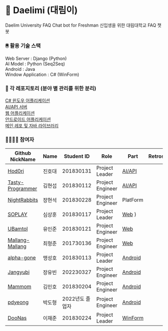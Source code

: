 # 🤖 Daelimi (대림이)
Daelim University FAQ Chat bot for Freshman
신입생을 위한 대림대학교 FAQ 챗봇


### 🖲️ 활용 기술 스택
Web Server : Django (Python)  
AI Model : Python (Seq2Seq)  
Android : Java  
Window Application : C# (WinForm)


### 📂 각 레포지토리 (분야 별 관리를 위한 분리)
[C# 윈도우 어플리케이션](https://github.com/DooNas/Daelimi)  
[AI/API 서버](https://github.com/Hod0ri/Daelimi_API)  
[웹 어플리케이션](https://github.com/SOPLAY/Daelimi)  
[안드로이드 어플리케이션](https://github.com/alpha-gone/Daelimi)  
[메인 레포 및 자바 라이브러리](https://github.com/Hod0ri/Daelimi)  

### 👨‍👨‍👧‍👧 참여자
|Github NickName|Name|Student ID|Role|Part|Retrospect|
|---|---|---|---|---|---|
|[Hod0ri](https://github.com/Hod0ri)|진호대|201830131|Project Leader|[AI/API](https://github.com/Hod0ri/Daelimi_API)||
|[Tasty-Programmer](https://github.com/Hod0ri)|김현섭|201830112|Project Engineer|[AI/API](https://github.com/Hod0ri/Daelimi_API)||
|[NightRabbits](https://github.com/NightRabbits)|장현석|201830228|Project Engineer|PlatForm||
|[SOPLAY](https://github.com/SOPLAY)|심상훈|201830117|Project Leader|[Web](https://github.com/SOPLAY/Daelimi)  )||
|[UBamtol](https://github.com/UBamtol)|유인준|201830121|Project Engineer|[Web](https://github.com/SOPLAY/Daelimi)||
|[Mallang-Mallang](https://github.com/Mallang-Mallang)|최형준|201730136|Project Engineer|[Web](https://github.com/SOPLAY/Daelimi)||
|[alpha-gone](https://github.com/alpha-gone)|맹성호|201830113|Project Leader|[Android](https://github.com/alpha-gone/Daelimi)||
|[Jangyubi](https://github.com/Jangyubi)|장유빈|202230327|Project Engineer|[Android](https://github.com/alpha-gone/Daelimi)||
|[Mammom](https://github.com/Mammom)|김민호|201830204|Project Engineer|[Android](https://github.com/alpha-gone/Daelimi)||
|[pdyeong](https://github.com/pdhyeong)|박도형|2022년도 졸업자|Project Engineer|[Android](https://github.com/alpha-gone/Daelimi)||
|[DooNas](https://github.com/DooNas)|이재준|201830224|Project Leader|[WinForm](https://github.com/DooNas/Daelimi)||
